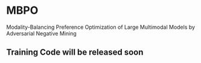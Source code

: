 # MBPO
Modality-Balancing Preference Optimization of Large Multimodal Models by Adversarial Negative Mining

## Training Code will be released soon
